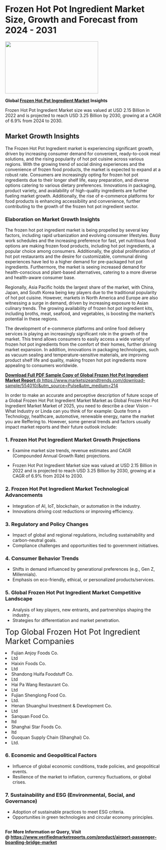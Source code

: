 <H1>Frozen Hot Pot Ingredient Market Size, Growth and Forecast from 2024 - 2031</H1><img class="aligncenter size-medium wp-image-584254" src="https://thirdeyenews.in/wp-content/uploads/2024/09/Global-Market-Research-300x168.jpeg" alt="" width="300" height="168" /><p><strong>Global&nbsp;<a href="https://www.marketsizeandtrends.com/download-sample/554010/&amp;utm_source=Pulse&amp;utm_medium=214">Frozen Hot Pot Ingredient Market</a> Insights</strong></p><p>Frozen Hot Pot Ingredient Market size was valued at USD 2.15 Billion in 2022 and is projected to reach USD 3.25 Billion by 2030, growing at a CAGR of 6.9% from 2024 to 2030.</p><p><h2>Market Growth Insights</h2> <p>The Frozen Hot Pot Ingredient market is experiencing significant growth, driven by increasing consumer demand for convenient, ready-to-cook meal solutions, and the rising popularity of hot pot cuisine across various regions. With the growing trend of social dining experiences and the convenience of frozen food products, the market is expected to expand at a robust rate. Consumers are increasingly opting for frozen hot pot ingredients due to their longer shelf life, easy preparation, and diverse options catering to various dietary preferences. Innovations in packaging, product variety, and availability of high-quality ingredients are further fueling market growth. Additionally, the rise of e-commerce platforms for food products is enhancing accessibility and convenience, further contributing to the growth of the frozen hot pot ingredient sector.</p> <p><a href="#"></a></p> <h3>Elaboration on Market Growth Insights</h3> <p>The frozen hot pot ingredient market is being propelled by several key factors, including rapid urbanization and evolving consumer lifestyles. Busy work schedules and the increasing preference for fast, yet nutritious food options are making frozen food products, including hot pot ingredients, a popular choice among consumers. Additionally, the global proliferation of hot pot restaurants and the desire for customizable, communal dining experiences have led to a higher demand for pre-packaged hot pot ingredients. Furthermore, the market is seeing increased demand for health-conscious and plant-based alternatives, catering to a more diverse and health-aware consumer base.</p> <p>Regionally, Asia Pacific holds the largest share of the market, with China, Japan, and South Korea being key players due to the traditional popularity of hot pot cuisine. However, markets in North America and Europe are also witnessing a surge in demand, driven by increasing exposure to Asian culinary trends. The growing availability of frozen hot pot ingredient kits, including broths, meat, seafood, and vegetables, is boosting the market’s potential in these regions.</p> <p>The development of e-commerce platforms and online food delivery services is playing an increasingly significant role in the growth of the market. This trend allows consumers to easily access a wide variety of frozen hot pot ingredients from the comfort of their homes, further driving market expansion. In addition, innovations in packaging technologies, such as vacuum sealing and temperature-sensitive materials, are improving product shelf life and quality, making frozen hot pot ingredients more appealing to consumers worldwide.</p> <p><a href="#"></p><p><span class=""><strong>Download Full PDF Sample Copy of Global Frozen Hot Pot Ingredient Market Report</strong> @ <a href="https://www.marketsizeandtrends.com/download-sample/554010/&amp;utm_source=Pulse&amp;utm_medium=214" target="_blank">https://www.marketsizeandtrends.com/download-sample/554010/&amp;utm_source=Pulse&amp;utm_medium=214</a></span></p><p>In order to make an accurate and perceptive description of future scope of a Global&nbsp;Frozen Hot Pot Ingredient Market Market as Global&nbsp;Frozen Hot Pot Ingredient Market Market of 2025, you need to describe a clear Vision &ndash; What Industry or Linda can you think of for example: Quote from a Technology, healthcare, automotive, renewable energy, name the market you are Reffering to. However, some general trends and factors usually impact market reports and their future outlook include:</p><h3>1.&nbsp;<strong>Frozen Hot Pot Ingredient Market Growth Projections</strong></h3><ul><li>Examine market size trends, revenue estimates and CAGR (Compounded Annual Growth Rate) projections.</li><li><p>Frozen Hot Pot Ingredient Market size was valued at USD 2.15 Billion in 2022 and is projected to reach USD 3.25 Billion by 2030, growing at a CAGR of 6.9% from 2024 to 2030.</p></li></ul><h3>2.&nbsp;<strong>Frozen Hot Pot Ingredient Market Technological Advancements</strong></h3><ul><li>Integration of AI, IoT, blockchain, or automation in the industry.</li><li>Innovations driving cost reductions or improving efficiency.</li></ul><h3>3.&nbsp;<strong>Regulatory and Policy Changes</strong></h3><ul><li>Impact of global and regional regulations, including sustainability and carbon-neutral goals.</li><li>Compliance challenges and opportunities tied to government initiatives.</li></ul><h3>4.&nbsp;<strong>Consumer Behavior Trends</strong></h3><ul><li>Shifts in demand influenced by generational preferences (e.g., Gen Z, Millennials).</li><li>Emphasis on eco-friendly, ethical, or personalized products/services.</li></ul><h3>5.&nbsp;<strong>Global Frozen Hot Pot Ingredient Market Competitive Landscape</strong></h3><ul><li>Analysis of key players, new entrants, and partnerships shaping the industry.</li><li>Strategies for differentiation and market penetration.</li></ul><p data-pm-slice="1 1 []"><span style="color: inherit; font-family: inherit; font-size: 25px;">Top Global Frozen Hot Pot Ingredient Market Companies</span></p><div class="" data-test-id=""><p><li>Fujian Anjoy Foods Co.</li><li>Ltd</li><li> Haixin Foods Co.</li><li>Ltd</li><li> Shandong Huifa Foodstuff Co.</li><li>Ltd</li><li> Hai Pa Wang Restaurant Co.</li><li> Ltd</li><li> Fujian Shenglong Food Co.</li><li> Ltd.</li><li> Henan Shuanghui Investment & Development Co.</li><li>Ltd</li><li> Sanquan Food Co.</li><li>ltd</li><li> Shanghai Star Foods Co.</li><li>ltd</li><li> Guoquan Supply Chain (Shanghai) Co.</li><li> Ltd.</li></p></div><h3>6.&nbsp;<strong>Economic and Geopolitical Factors</strong></h3><ul><li>Influence of global economic conditions, trade policies, and geopolitical events.</li><li>Resilience of the market to inflation, currency fluctuations, or global crises.</li></ul><h3>7.&nbsp;<strong>Sustainability and ESG (Environmental, Social, and Governance)</strong></h3><ul><li>Adoption of sustainable practices to meet ESG criteria.</li><li>Opportunities in green technologies and circular economy principles.</li></ul><h2><strong style="font-size: 14px;">For More Information or Query, Visit @&nbsp;</strong><a style="background-color: #ffffff; font-size: 14px;" href="https://www.marketsizeandtrends.com/report/frozen-hot-pot-ingredient-market/" target="_blank">https://www.verifiedmarketreports.com/product/airport-passenger-boarding-bridge-market</a></h2>
